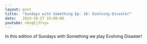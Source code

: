 ```yaml
---
layout: post
title:  "Sundays with Something Ep. 16: Evolving Disaster"
date:   2019-10-27 19:00:00
youtube: nknqEj37xys
---
```


In this edition of Sundays with Something we play Evolving Disaster!